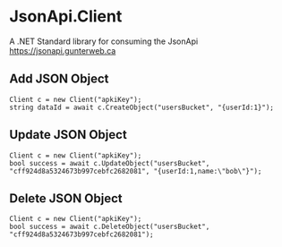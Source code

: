 # JsonApi.Client
A .NET Standard library for consuming the JsonApi https://jsonapi.gunterweb.ca

## Add JSON Object
	Client c = new Client("apkiKey");
 	string dataId = await c.CreateObject("usersBucket", "{userId:1}");
	
## Update JSON Object
	Client c = new Client("apkiKey");
  	bool success = await c.UpdateObject("usersBucket", "cff924d8a5324673b997cebfc2682081", "{userId:1,name:\"bob\"}");
	
## Delete JSON Object
	Client c = new Client("apkiKey");
  	bool success = await c.DeleteObject("usersBucket", "cff924d8a5324673b997cebfc2682081");
